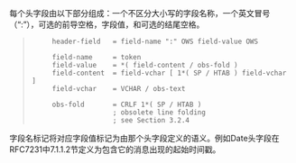 每个头字段由以下部分组成：一个不区分大小写的字段名称，一个英文冒号（“:”），可选的前导空格，字段值，和可选的结尾空格。

> ```
>      header-field   = field-name ":" OWS field-value OWS
>
>      field-name     = token
>      field-value    = *( field-content / obs-fold )
>      field-content  = field-vchar [ 1*( SP / HTAB ) field-vchar ]
>      field-vchar    = VCHAR / obs-text
>
>      obs-fold       = CRLF 1*( SP / HTAB )
>                     ; obsolete line folding
>                     ; see Section 3.2.4
> ```

字段名标记将对应字段值标记为由那个头字段定义的语义。例如Date头字段在RFC7231中7.1.1.2节定义为包含它的消息出现的起始时间戳。
